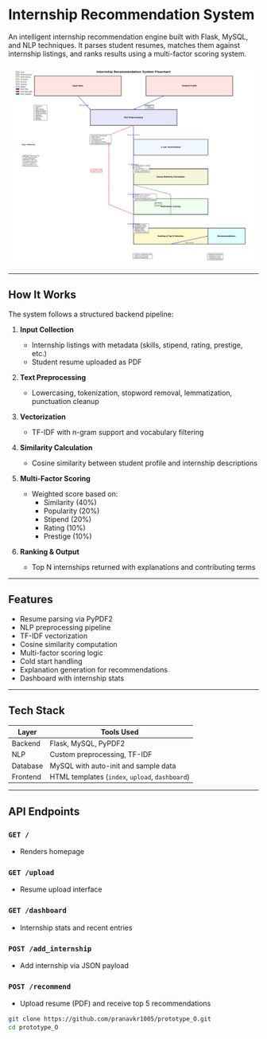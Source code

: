 # Internship Recommendation System

An intelligent internship recommendation engine built with Flask, MySQL, and NLP techniques. It parses student resumes, matches them against internship listings, and ranks results using a multi-factor scoring system.

![Workflow](https://github.com/pranavkr1005/prototype_O/blob/main/workflow_for_backend.png)

---

##  How It Works

The system follows a structured backend pipeline:

1. **Input Collection**
   - Internship listings with metadata (skills, stipend, rating, prestige, etc.)
   - Student resume uploaded as PDF

2. **Text Preprocessing**
   - Lowercasing, tokenization, stopword removal, lemmatization, punctuation cleanup

3. **Vectorization**
   - TF-IDF with n-gram support and vocabulary filtering

4. **Similarity Calculation**
   - Cosine similarity between student profile and internship descriptions

5. **Multi-Factor Scoring**
   - Weighted score based on:
     - Similarity (40%)
     - Popularity (20%)
     - Stipend (20%)
     - Rating (10%)
     - Prestige (10%)

6. **Ranking & Output**
   - Top N internships returned with explanations and contributing terms

---

##  Features

- Resume parsing via PyPDF2
- NLP preprocessing pipeline
- TF-IDF vectorization
- Cosine similarity computation
- Multi-factor scoring logic
- Cold start handling
- Explanation generation for recommendations
-  Dashboard with internship stats

---

## Tech Stack

| Layer        | Tools Used                          |
|--------------|-------------------------------------|
| Backend      | Flask, MySQL, PyPDF2                |
| NLP          | Custom preprocessing, TF-IDF        |
| Database     | MySQL with auto-init and sample data|
| Frontend     | HTML templates (`index`, `upload`, `dashboard`) |

---

##  API Endpoints

### `GET /`
- Renders homepage

### `GET /upload`
- Resume upload interface

### `GET /dashboard`
- Internship stats and recent entries

### `POST /add_internship`
- Add internship via JSON payload

### `POST /recommend`
- Upload resume (PDF) and receive top 5 recommendations





```bash
git clone https://github.com/pranavkr1005/prototype_O.git
cd prototype_O
